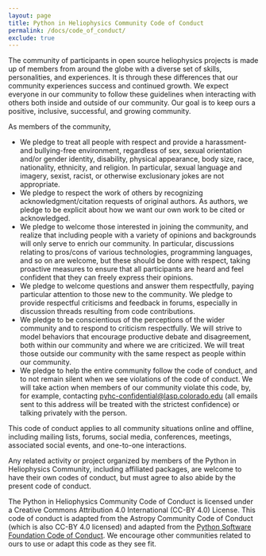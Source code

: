 ```yaml
---
layout: page
title: Python in Heliophysics Community Code of Conduct	
permalink: /docs/code_of_conduct/
exclude: true
---
```


The community of participants in open source heliophysics projects is made up of members from around the globe with a diverse set of skills, personalities, and experiences. It is through these differences that our community experiences success and continued growth. We expect everyone in our community to follow these guidelines when interacting with others both inside and outside of our community. Our goal is to keep ours a positive, inclusive, successful, and growing community.

As members of the community,
 * We pledge to treat all people with respect and provide a harassment- and bullying-free environment, regardless of sex, sexual orientation and/or gender identity, disability, physical appearance, body size, race, nationality, ethnicity, and religion. In particular, sexual language and imagery, sexist, racist, or otherwise exclusionary jokes are not 	appropriate.
 * We pledge to respect the work of others by recognizing acknowledgment/citation requests of original authors. As authors, we pledge to be explicit about how we want our own work to be cited or acknowledged.
 * We pledge to welcome those interested in joining the community, and realize that including people with a variety of opinions and backgrounds will only serve to enrich our community. In particular, discussions relating to pros/cons of various technologies, programming languages, and so on are welcome, but these should be done with respect, taking proactive measures to ensure that all participants are heard and feel confident that they can freely express their opinions.
 * We pledge to welcome questions and answer them respectfully, paying particular attention to those new to the community. We pledge to provide respectful criticisms and feedback in forums, especially in discussion threads resulting from code contributions.
 * We pledge to be conscientious of the perceptions of the wider community and to respond to criticism respectfully. We will strive to model behaviors that encourage productive debate and disagreement, both within our community and where we are criticized. We will treat those outside our community with the same respect as people within our community.
 * We pledge to help the entire community follow the code of conduct, and to not remain silent when we see violations of the code of conduct. We will take action when members of our community violate this code, by, for example, contacting pyhc-confidential@lasp.colorado.edu (all emails sent to this address will be treated with the strictest confidence) or talking privately with the person.	

This code of conduct applies to all community situations online and offline, including mailing lists, forums, social media, conferences, meetings, associated social events, and one-to-one interactions.

Any related activity or project organized by members of the Python in Heliophysics Community, including affiliated packages, are welcome to have their own codes of conduct, but must agree to also abide by the present code of conduct.

The Python in Heliophysics Community Code of Conduct is licensed under a Creative Commons Attribution 4.0 International (CC-BY 4.0) License. This code of conduct is adapted from the Astropy Community Code of Conduct (which is also CC-BY 4.0 licensed) and adapted from the [Python Software Foundation Code of Conduct](https://www.python.org/psf/codeofconduct/).  We encourage other communities related to ours to use or adapt this code as they see fit.
